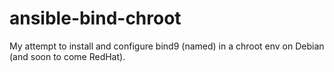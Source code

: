 # ansible-bind-chroot

My attempt to install and configure bind9 (named) in a chroot env on 
Debian (and soon to come RedHat).
